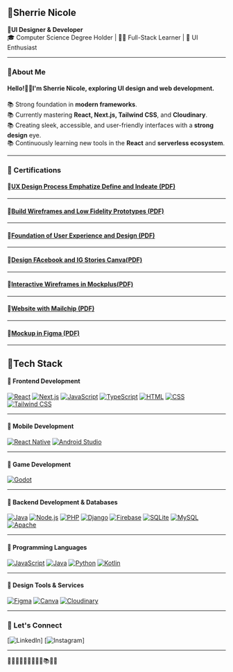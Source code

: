  ## 🦩Sherrie Nicole  
📌**UI Designer & Developer**  
🎓 Computer Science Degree Holder | 👨‍💻 Full-Stack Learner | 🎨 UI Enthusiast

---
###  🍁About Me

#### Hello!👋🏻I'm **Sherrie Nicole**, exploring **UI design** and **web development**.  
📚 Strong foundation in **modern frameworks**.  
📚 Currently mastering **React, Next.js, Tailwind CSS**, and **Cloudinary**.  
📚 Creating sleek, accessible, and user-friendly interfaces with a **strong design** eye.  
📚 Continuously learning new tools in the **React** and **serverless ecosystem**.

---
### 📜 Certifications
#### 🎨[UX Design Process Emphatize Define and Indeate (PDF)](https://github.com/nSherrie/nSherrie/blob/main/cert/Ux_design_process_Emphatize,Define_and_Ideate.pdf)
---
#### 🎨[Build Wireframes and Low Fidelity Prototypes (PDF)](https://github.com/nSherrie/nSherrie/blob/main/cert/Build_Wireframes_and_low_fidelity_prototypes.pdf)
---
#### 🎨[Foundation of User Experience and Design (PDF)](https://github.com/nSherrie/nSherrie/blob/main/cert/Foundation_of_user_experience-and_design.pdf)
---
#### 🎨[Design FAcebook and IG Stories Canva(PDF)](https://github.com/nSherrie/nSherrie/blob/main/cert/Design_Facebook_and_Ig_stories_using_canva.pdf)
---
#### 🎨[Interactive Wireframes in Mockplus(PDF)](https://github.com/nSherrie/nSherrie/blob/main/cert/Interactive_wireframes-in_mockplus.pdf)
---
#### 🎨[Website with Mailchip (PDF)](https://github.com/nSherrie/nSherrie/blob/main/cert/Website_with_mailchip.pdf)
---
#### 🎨[Mockup in Figma (PDF)](https://github.com/nSherrie/nSherrie/blob/main/cert/Mockup_in_Figma.pdf)
---
## 🧠**Tech Stack**
#### 🪭 **Frontend Development**
[![React](https://img.shields.io/badge/React-ffc8dd?style=for-the-badge&logo=react&logoColor=black)](https://reactjs.org)
[![Next.js](https://img.shields.io/badge/Next.js-b5ead7?style=for-the-badge&logo=next.js&logoColor=black)](https://nextjs.org)
[![JavaScript](https://img.shields.io/badge/JavaScript-ffb5a7?style=for-the-badge&logo=javascript&logoColor=black)](https://www.javascript.com)
[![TypeScript](https://img.shields.io/badge/TypeScript-fcd5ce?style=for-the-badge&logo=typescript&logoColor=black)](https://www.typescriptlang.org)
[![HTML](https://img.shields.io/badge/HTML-d8e2dc?style=for-the-badge&logo=html5&logoColor=black)](https://developer.mozilla.org/en-US/docs/Web/HTML)
[![CSS](https://img.shields.io/badge/CSS-ffc8dd?style=for-the-badge&logo=css3&logoColor=black)](https://developer.mozilla.org/en-US/docs/Web/CSS)
[![Tailwind CSS](https://img.shields.io/badge/Tailwind_CSS-b5ead7?style=for-the-badge&logo=tailwindcss&logoColor=black)](https://tailwindcss.com) 

---
#### 🪭 **Mobile Development**  
[![React Native](https://img.shields.io/badge/React_Native-ffc8dd?style=for-the-badge&logo=react&logoColor=black)](https://reactnative.dev)
[![Android Studio](https://img.shields.io/badge/Android_Studio-b5ead7?style=for-the-badge&logo=android-studio&logoColor=black)](https://developer.android.com/studio)  

---
####  🪭 **Game Development**
[![Godot](https://img.shields.io/badge/Godot-ffc8dd?style=for-the-badge&logo=godot&logoColor=black)](https://godotengine.org)  

---

####  🪭 **Backend Development & Databases**
[![Java](https://img.shields.io/badge/Java-fcd5ce?style=for-the-badge&logo=java&logoColor=black)](https://www.java.com)
[![Node.js](https://img.shields.io/badge/Node.js-ffb5a7?style=for-the-badge&logo=node.js&logoColor=black)](https://nodejs.org)
[![PHP](https://img.shields.io/badge/PHP-d8e2dc?style=for-the-badge&logo=php&logoColor=black)](https://www.php.net)
[![Django](https://img.shields.io/badge/Django-b5ead7?style=for-the-badge&logo=django&logoColor=black)](https://www.djangoproject.com)
[![Firebase](https://img.shields.io/badge/Firebase-fff1e6?style=for-the-badge&logo=firebase&logoColor=black)](https://firebase.google.com)
[![SQLite](https://img.shields.io/badge/SQLite-fcd5ce?style=for-the-badge&logo=sqlite&logoColor=black)](https://www.sqlite.org)
[![MySQL](https://img.shields.io/badge/MySQL-b5ead7?style=for-the-badge&logo=mysql&logoColor=black)](https://www.mysql.com)
[![Apache](https://img.shields.io/badge/Apache-ffc8dd?style=for-the-badge&logo=apache&logoColor=black)](https://httpd.apache.org)  

---
#### 🪭 **Programming Languages**
[![JavaScript](https://img.shields.io/badge/JavaScript-ffb5a7?style=for-the-badge&logo=javascript&logoColor=black)](https://www.javascript.com)
[![Java](https://img.shields.io/badge/Java-ffc8dd?style=for-the-badge&logo=java&logoColor=black)](https://www.java.com)
[![Python](https://img.shields.io/badge/Python-d8e2dc?style=for-the-badge&logo=python&logoColor=black)](https://www.python.org)
[![Kotlin](https://img.shields.io/badge/Kotlin-fcd5ce?style=for-the-badge&logo=kotlin&logoColor=black)](https://kotlinlang.org)  

---

#### 🪭 **Design Tools & Services**
[![Figma](https://img.shields.io/badge/Figma-ffc8dd?style=for-the-badge&logo=figma&logoColor=black)](https://www.figma.com)
[![Canva](https://img.shields.io/badge/Canva-a0c4ff?style=for-the-badge&logo=canva&logoColor=black)](https://www.canva.com)
[![Cloudinary](https://img.shields.io/badge/Cloudinary-b5ead7?style=for-the-badge&logo=cloudinary&logoColor=black)](https://cloudinary.com)  

---


### 💖 Let's Connect

[![LinkedIn](https://img.shields.io/badge/LinkedIn-%23F9A8D4?style=for-the-badge&logo=linkedin&logoColor=white)]
[![Instagram](https://img.shields.io/badge/Instagram-%23A78BFA?style=for-the-badge&logo=instagram&logoColor=white)]

---
💖🪷🍁🧠🦄🦩🪼🦑🧶📚🪭💌
